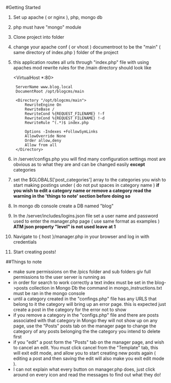 #Getting Started
1. Set up apache ( or nginx ), php, mongo db
2. php must have "mongo" module
3. Clone project into folder
4. change your apache conf ( or vhost ) documentroot to be the "main" ( same directory of index.php ) folder of the project 
5. this application routes all urls through "index.php" file with using apaches mod rewrite rules for the /main directory should look like

    <VirtualHost *:80>
	
		ServerName www.blog.local
		DocumentRoot /opt/blogcms/main
		
		<Directory "/opt/blogcms/main">
			RewriteEngine On
			RewriteBase /
			RewriteCond %{REQUEST_FILENAME} !-f
			RewriteCond %{REQUEST_FILENAME} !-d
			RewriteRule ^(.*)$ index.php
			
			Options -Indexes +FollowSymLinks
			AllowOverride None
			Order allow,deny
			Allow from all
		</Directory>
	
    </VirtualHost>


6. in /server/configs.php you will find many configuration settings most are obvious as to what they are and can be changed easily 
**except** categories
7. set the $GLOBALS['post_categories'] array to the categories you wish to start making postings under ( do not put spaces in category name ) **if you wish to edit a category name or remove a category read the warning in the 'things to note' section before doing so**
8. In mongo db console create a DB named "blog"
9. In the /server/includes/logins.json file set a user name and password used to enter the manager.php page ( use same format as examples ) **ATM json property "level" is not used leave at 1**
10. Navigate to { host }/manager.php in your browser and log in with credentials
11.  Start creating posts!  

##Things to note
- make sure permissions on the /pics folder and sub folders giv full permissions to the user server is running as
- in order for search to work correctly a text index must be set in the blog->posts collection in Mongo Db the command in mongo_instructions.txt must be ran in the mongo console
- until a category created in the "confings.php" file has any URLS that belong to it the category will bring up an error page.  this is expected just create a post in the category for the error not to show
- if you remove a category in the "configs.php" file and there are posts associated with that category in Mongo they will not show up on any page,  use the "Posts" posts tab on the manager page to change the category of any posts belonging the the category you intend to delete first
- if you "edit" a post form the "Posts" tab on the manager page, and wish to cancel an edit.  You must click cancel from the "Template" tab, this will exit edit mode, and allow you to start creating new posts again ( editing a post and then saving the edit will also make you exit edit mode ).  
- I can not explain what every button on manager.php does, just click around on every icon and read the messages to find out what they do!